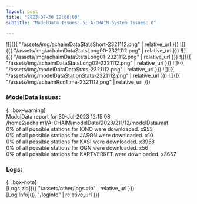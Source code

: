 ```yaml
---
layout: post
title: "2023-07-30 12:00:00"
subtitle: "ModelData Issues: 5; A-CHAIM System Issues: 0"

---
```


![]({{ "/assets/img/achaimDataStatsShort-2321112.png" | relative_url }})
![]({{ "/assets/img/achaimDataStatsLong00-2321112.png" | relative_url }})
![]({{ "/assets/img/achaimDataStatsLong01-2321112.png" | relative_url }})
![]({{ "/assets/img/achaimDataStatsLong02-2321112.png" | relative_url }})
![]({{ "/assets/img/modelDataDataStats-2321112.png" | relative_url }})
![]({{ "/assets/img/modelDataStationStats-2321112.png" | relative_url }})
![]({{ "/assets/img/achaimRunTime-2321112.png" | relative_url }})


### ModelData Issues:  
  
{: .box-warning}  
 ModelData report for 30-Jul-2023 12:15:08   
 /home2/achaim1/A-CHAIM/modelData/2023/211/12/modelData.mat   
 0% of all possible stations for IONO were downloaded. x953   
 0% of all possible stations for JASON were downloaded. x10   
 0% of all possible stations for KASI were downloaded. x3958   
 0% of all possible stations for QGN were downloaded. x56   
 0% of all possible stations for KARTVERKET were downloaded. x3667   
  


### Logs:  
  
{: .box-note}  
[Logs.zip]({{ "/assets/other/logs.zip" | relative_url }})  
[Log Info]({{ "/logInfo" | relative_url }})  
